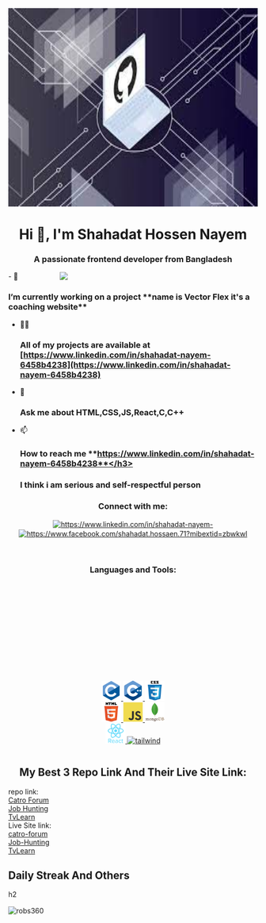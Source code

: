 <img align="center" src="https://github.com/robs360/robs360/blob/main/git%20logo.jpeg" alt="logo" width="900" height="400">

<h1 align="center">Hi 👋, I'm Shahadat Hossen Nayem</h1>
<h3 align="center">A passionate frontend developer from Bangladesh</h3>
<img align="right" width="400" src="https://user-images.githubusercontent.com/55389276/140866485-8fb1c876-9a8f-4d6a-98dc-08c4981eaf70.gif">
- 🔭 <h3>I’m currently working on a project **name is Vector Flex it's a coaching website**</h3>

- 👨‍💻 <h3>All of my projects are available at [https://www.linkedin.com/in/shahadat-nayem-6458b4238](https://www.linkedin.com/in/shahadat-nayem-6458b4238)</h3>

- 💬 <h3>Ask me about **HTML,CSS,JS,React,C,C++**</h3>

- 📫 <h3>How to reach me **https://www.linkedin.com/in/shahadat-nayem-6458b4238**</h3>

  <h3>I think i am serious and self-respectful person</h3>

<h3 align="center">Connect with me:</h3>
<p align="center">
<a href="https://linkedin.com/in/https://www.linkedin.com/in/shahadat-nayem-" target="blank"><img align="center" src="https://raw.githubusercontent.com/rahuldkjain/github-profile-readme-generator/master/src/images/icons/Social/linked-in-alt.svg" alt="https://www.linkedin.com/in/shahadat-nayem-" height="30" width="40" /></a>
<a href="https://fb.com/https://www.facebook.com/shahadat.hossaen.71?mibextid=zbwkwl" target="blank"><img align="center" src="https://raw.githubusercontent.com/rahuldkjain/github-profile-readme-generator/master/src/images/icons/Social/facebook.svg" alt="https://www.facebook.com/shahadat.hossaen.71?mibextid=zbwkwl" height="30" width="40" /></a>
</p>
</br>
<h3 align="center">Languages and Tools:</h3>
<div style="display: flex; justify-content: center; margin-top: 200px;">
  <div style="flex: 1; max-width: 33%;">
    <p align="center">
      <a href="https://www.cprogramming.com/" target="_blank" rel="noreferrer">
        <img src="https://raw.githubusercontent.com/devicons/devicon/master/icons/c/c-original.svg" alt="c" width="40" height="40"/>
      </a>
      <a href="https://www.w3schools.com/cpp/" target="_blank" rel="noreferrer">
        <img src="https://raw.githubusercontent.com/devicons/devicon/master/icons/cplusplus/cplusplus-original.svg" alt="cplusplus" width="40" height="40"/>
      </a>
      <a href="https://www.w3schools.com/css/" target="_blank" rel="noreferrer">
        <img src="https://raw.githubusercontent.com/devicons/devicon/master/icons/css3/css3-original-wordmark.svg" alt="css3" width="40" height="40"/>
      </a>
      <a href="https://www.w3.org/html/" target="_blank" rel="noreferrer">
        <img src="https://raw.githubusercontent.com/devicons/devicon/master/icons/html5/html5-original-wordmark.svg" alt="html5" width="40" height="40"/>
      </a>
      <a href="https://developer.mozilla.org/en-US/docs/Web/JavaScript" target="_blank" rel="noreferrer">
        <img src="https://raw.githubusercontent.com/devicons/devicon/master/icons/javascript/javascript-original.svg" alt="javascript" width="40" height="40"/>
      </a>
      <a href="https://www.mongodb.com/" target="_blank" rel="noreferrer">
        <img src="https://raw.githubusercontent.com/devicons/devicon/master/icons/mongodb/mongodb-original-wordmark.svg" alt="mongodb" width="40" height="40"/>
      </a>
      <a href="https://reactjs.org/" target="_blank" rel="noreferrer">
        <img src="https://raw.githubusercontent.com/devicons/devicon/master/icons/react/react-original-wordmark.svg" alt="react" width="40" height="40"/>
      </a>
      <a href="https://tailwindcss.com/" target="_blank" rel="noreferrer">
        <img src="https://www.vectorlogo.zone/logos/tailwindcss/tailwindcss-icon.svg" alt="tailwind" width="40" height="40"/>
      </a>
    </p>
  </div>
</div>
<h2 align="center">My Best 3 Repo Link And Their Live Site Link:</h2>
repo link: </br>
  <a href="https://github.com/robs360/catro-forum">
        Catro Forum
   </a> </br>
     <a href="https://github.com/robs360/Job-hunting">
        Job Hunting
   </a> </br>
    <a href="https://github.com/robs360/Tv-learn">
        TvLearn
   </a> </br>
Live Site link: </br>
 <a href="https://cat-website-c0880.web.app">
          catro-forum
   </a> </br>
    <a href="https://job-hunter-3fec4.web.app">
          Job-Hunting
   </a> </br>
    <a href="https://tvlearn.web.app">
          TvLearn
   </a> </br>
<h2>Daily Streak And Others</h2>h2
<p><img align="center" src="https://github-readme-streak-stats.herokuapp.com/?user=robs360&" alt="robs360" /></p>

